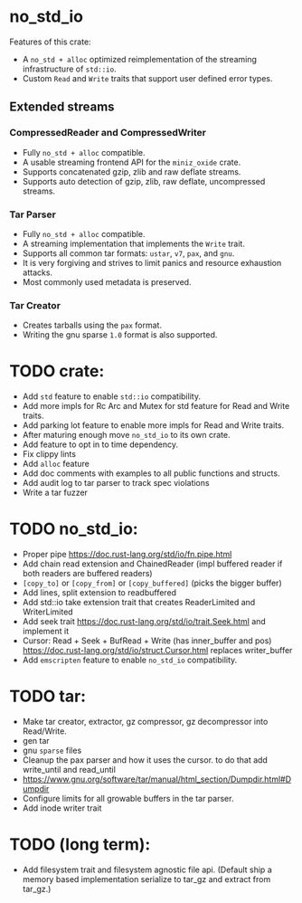# no_std_io

Features of this crate:
* A `no_std + alloc` optimized reimplementation of the streaming infrastructure of `std::io`.
* Custom `Read` and `Write` traits that support user defined error types.

## Extended streams

### CompressedReader and CompressedWriter

- Fully `no_std + alloc` compatible.
- A usable streaming frontend API for the `miniz_oxide` crate.
- Supports concatenated gzip, zlib and raw deflate streams.
- Supports auto detection of gzip, zlib, raw deflate, uncompressed streams.

### Tar Parser

- Fully `no_std + alloc` compatible.
- A streaming implementation that implements the `Write` trait.
- Supports all common tar formats: `ustar`, `v7`, `pax`, and `gnu`.
- It is very forgiving and strives to limit panics and resource exhaustion attacks.
- Most commonly used metadata is preserved.

### Tar Creator

- Creates tarballs using the `pax` format.
- Writing the gnu sparse `1.0` format is also supported.

# TODO crate:

* Add `std` feature to enable `std::io` compatibility.
* Add more impls for Rc Arc and Mutex for std feature for Read and Write traits.
* Add parking lot feature to enable more impls for Read and Write traits.
* After maturing enough move `no_std_io` to its own crate.
* Add feature to opt in to time dependency.
* Fix clippy lints
* Add `alloc` feature
* Add doc comments with examples to all public functions and structs.
* Add audit log to tar parser to track spec violations
* Write a tar fuzzer

# TODO no_std_io:

* Proper pipe https://doc.rust-lang.org/std/io/fn.pipe.html
* Add chain read extension and ChainedReader (impl buffered reader if both readers are buffered readers)
* `[copy_to]` or `[copy_from]` or `[copy_buffered]` (picks the bigger buffer)
* Add lines, split extension to readbuffered
* Add std::io take extension trait that creates ReaderLimited and WriterLimited
* Add seek trait https://doc.rust-lang.org/std/io/trait.Seek.html and implement it
* Cursor: Read + Seek + BufRead + Write (has inner_buffer and pos) https://doc.rust-lang.org/std/io/struct.Cursor.html replaces writer_buffer
* Add `emscripten` feature to enable `no_std_io` compatibility.

# TODO tar:
* Make tar creator, extractor, gz compressor, gz decompressor into Read/Write.
* gen tar
* gnu `sparse` files
* Cleanup the pax parser and how it uses the cursor. to do that add write_until and read_until
* https://www.gnu.org/software/tar/manual/html_section/Dumpdir.html#Dumpdir
* Configure limits for all growable buffers in the tar parser.
* Add inode writer trait

# TODO (long term):
* Add filesystem trait and filesystem agnostic file api. (Default ship a memory based implementation serialize to tar_gz and extract from tar_gz.)
